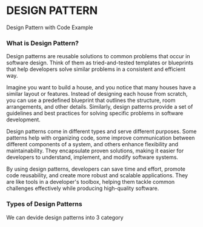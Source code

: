 # DESIGN PATTERN
Design Pattern with Code Example

### What is Design Pattern?
Design patterns are reusable solutions to common problems that occur in software design. Think of them as tried-and-tested templates or blueprints that help developers solve similar problems in a consistent and efficient way.

Imagine you want to build a house, and you notice that many houses have a similar layout or features. Instead of designing each house from scratch, you can use a predefined blueprint that outlines the structure, room arrangements, and other details. Similarly, design patterns provide a set of guidelines and best practices for solving specific problems in software development.

Design patterns come in different types and serve different purposes. Some patterns help with organizing code, some improve communication between different components of a system, and others enhance flexibility and maintainability. They encapsulate proven solutions, making it easier for developers to understand, implement, and modify software systems.

By using design patterns, developers can save time and effort, promote code reusability, and create more robust and scalable applications. They are like tools in a developer's toolbox, helping them tackle common challenges effectively while producing high-quality software.

### Types of Design Patterns
We can devide design patterns into 3 category
